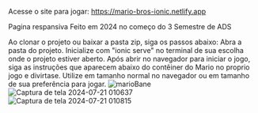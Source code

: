 Acesse o site para jogar: https://mario-bros-ionic.netlify.app 

Pagina respansiva
Feito em 2024 no começo do 3 Semestre de ADS

Ao clonar o projeto ou baixar a pasta zip, siga os passos abaixo:
Abra a pasta do projeto. 
Inicialize com "ionic serve" no terminal de sua escolha onde o projeto estiver aberto.
Após abrir no navegador para iniciar o jogo, siga as instruções que aparecem abaixo do contêiner do Mario no proprio jogo e divirtase.
Utilize em tamanho normal no navegador ou em tamanho de sua preferência para jogar.
![marioBane](https://github.com/Kayk-Rios/MarioBrosIonic/assets/166899190/e224875d-623b-491e-b88f-b9536e765929)
![Captura de tela 2024-07-21 010637](https://github.com/user-attachments/assets/24cd8202-40ff-481d-8d86-61ca218f8004)
![Captura de tela 2024-07-21 010815](https://github.com/user-attachments/assets/53bdff84-8762-4573-8800-ce978b1d75b5)
